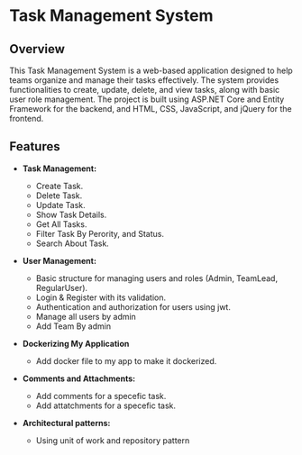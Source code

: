 # Task Management System

## Overview

This Task Management System is a web-based application designed to help teams organize and manage their tasks effectively. The system provides functionalities to create, update, delete, and view tasks, along with basic user role management. The project is built using ASP.NET Core and Entity Framework for the backend, and HTML, CSS, JavaScript, and jQuery for the frontend.

## Features

- **Task Management:**
  - Create Task.
  - Delete Task.
  - Update Task.
  - Show Task Details.
  - Get All Tasks.
  - Filter Task By Perority, and Status.
  - Search About Task.
  

- **User Management:**
  - Basic structure for managing users and roles (Admin, TeamLead, RegularUser).
  - Login & Register with its validation.
  - Authentication and authorization for users using jwt.
  - Manage all users by admin
  - Add Team By admin
  

- **Dockerizing My Application**
  - Add docker file to my app to make it dockerized.

- **Comments and Attachments:**
  - Add comments for a specefic task.
  - Add attatchments for a specefic task.
- **Architectural patterns:**
  - Using unit of work and repository pattern







